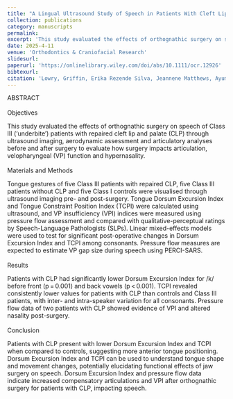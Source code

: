 ```yaml
---
title: "A Lingual Ultrasound Study of Speech in Patients With Cleft Lip and Palate Following Orthognathic Surgery"
collection: publications
category: manuscripts
permalink: 
excerpt: 'This study evaluated the effects of orthognathic surgery on speech of Class III (‘underbite’) patients with repaired cleft lip and palate (CLP) through ultrasound imaging, aerodynamic assessment and articulatory analyses before and after surgery to evaluate how surgery impacts articulation, velopharyngeal (VP) function and hypernasality.'
date: 2025-4-11
venue: 'Orthodontics & Craniofacial Research'
slidesurl: 
paperurl: 'https://onlinelibrary.wiley.com/doi/abs/10.1111/ocr.12926'
bibtexurl: 
citation: 'Lowry, Griffin, Erika Rezende Silva, Jeannene Matthews, Ayumi Shoji, Timothy Turvey, George Blakey, David Zajac, Jeff Mielke, and Laura Anne Jacox. (2025). &quot;A Lingual Ultrasound Study of Speech in Patients With Cleft Lip and Palate Following Orthognathic Surgery.&quot; <i>Orthodontics & Craniofacial Research</i>. 1(1).'
---
```


ABSTRACT <br> <br>
Objectives <br>

This study evaluated the effects of orthognathic surgery on speech of Class III (‘underbite’) patients with repaired cleft lip and palate (CLP) through ultrasound imaging, aerodynamic assessment and articulatory analyses before and after surgery to evaluate how surgery impacts articulation, velopharyngeal (VP) function and hypernasality. <br> <br>
Materials and Methods <br>

Tongue gestures of five Class III patients with repaired CLP, five Class III patients without CLP and five Class I controls were visualised through ultrasound imaging pre- and post-surgery. Tongue Dorsum Excursion Index and Tongue Constraint Position Index (TCPI) were calculated using ultrasound, and VP insufficiency (VPI) indices were measured using pressure flow assessment and compared with qualitative-perceptual ratings by Speech-Language Pathologists (SLPs). Linear mixed-effects models were used to test for significant post-operative changes in Dorsum Excursion Index and TCPI among consonants. Pressure flow measures are expected to estimate VP gap size during speech using PERCI-SARS. <br> <br>
Results <br>

Patients with CLP had significantly lower Dorsum Excursion Index for /k/ before front (p = 0.001) and back vowels (p < 0.001). TCPI revealed consistently lower values for patients with CLP than controls and Class III patients, with inter- and intra-speaker variation for all consonants. Pressure flow data of two patients with CLP showed evidence of VPI and altered nasality post-surgery. <br> <br>
Conclusion <br>

Patients with CLP present with lower Dorsum Excursion Index and TCPI when compared to controls, suggesting more anterior tongue positioning. Dorsum Excursion Index and TCPI can be used to understand tongue shape and movement changes, potentially elucidating functional effects of jaw surgery on speech. Dorsum Excursion Index and pressure flow data indicate increased compensatory articulations and VPI after orthognathic surgery for patients with CLP, impacting speech. 
